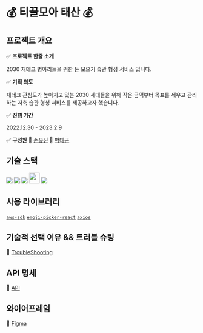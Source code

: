 # :moneybag: 티끌모아 태산 :moneybag:

## 프로젝트 개요

:white_check_mark: **프로젝트 한줄 소개**

2030 재테크 병아리들을 위한 돈 모으기 습관 형성 서비스 입니다.

:white_check_mark: **기획 의도**

재테크 관심도가 높아지고 있는 2030 세대들을 위해 작은 금액부터 목표를 세우고 관리하는 저축 습관 형성 서비스를 제공하고자 했습니다.

:white_check_mark: **진행 기간**

2022.12.30 - 2023.2.9

:white_check_mark: **구성원** 
:runner: [손유진](https://github.com/YujeanSohn)
:runner: [박태근](https://github.com/ptg0811)

## 기술 스택

<div align="start">
  <img src="https://img.shields.io/badge/typescript-3178C6?style=for-the-badge&logo=typescript&logoColor=black">
  <img src="https://img.shields.io/badge/react-61DAFB?style=for-the-badge&logo=react&logoColor=black"> 
  <img src="https://img.shields.io/badge/reactquery-FF4154?style=for-the-badge&logo=reactquery&logoColor=white">
  <img src="https://recoiljs.org/ko/img/logo.svg" height='28px'>
    <img src="https://img.shields.io/badge/amazons3-569A31?style=for-the-badge&logo=amazons3&logoColor=white">
</div>

## 사용 라이브러리

[`aws-sdk`](https://www.npmjs.com/package/aws-sdk)
[`emoji-picker-react`](https://www.npmjs.com/package/emoji-picker-react)
[`axios`](https://axios-http.com/kr/docs/intro)

## 기술적 선택 이유 && 트러블 슈팅

:wrench: [TroubleShooting](https://www.notion.so/0c15396642cc4607991b275f8fe52c1a)

## API 명세

:notebook: [API](https://www.notion.so/MVP-09346594381b498d94bbaf4f629193a9)

## 와이어프레임

:art: [Figma](https://www.figma.com/file/XZx7V517CCYsc55go50xMZ/%ED%8B%B0%EB%81%8C%EB%AA%A8%EC%95%84%ED%83%9C%EC%82%B0?node-id=0%3A1&t=L9PpVmOEUqOAIzOP-0)
